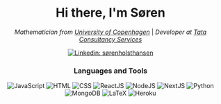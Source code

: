 <div align="center">
<h1> Hi there, I'm Søren</h1>

<p><em>Mathematician from <a href="https://www.ku.dk/english/">University of Copenhagen</a></em> | <em>Developer at <a href="https://www.tcs.com/">Tata Consultancy Services</a></em></p>


[![Linkedin: sørenholsthansen](https://img.shields.io/badge/-Søren_Holst_Hansen-blue?style=for-the-badge&logo=Linkedin&logoColor=white&link=https://www.linkedin.com/in/søren-holst-hansen/)](https://www.linkedin.com/in/søren-holst-hansen/)
<!--
[![GitHub Soren Holst Hansen](https://img.shields.io/github/followers/SorenHolstHansen?label=follow&style=social)](https://github.com/SorenHolstHansen)
-->

<h3>Languages and Tools</h3>

<img src="https://img.shields.io/badge/JavaScript-F7DF1E?style=for-the-badge&logo=JavaScript&logoColor=white" alt="JavaScript">
<img src="https://img.shields.io/badge/HTML-E34F26?style=for-the-badge&logo=HTML5&logoColor=white" alt="HTML">
<img src="https://img.shields.io/badge/CSS-1572B6?style=for-the-badge&logo=CSS3&logoColor=white" alt="CSS">
<img src="https://img.shields.io/badge/React-61DAFB?style=for-the-badge&logo=React&logoColor=white" alt="ReactJS">
<img src="https://img.shields.io/badge/Node.js-339933?style=for-the-badge&logo=Node.js&logoColor=white" alt="NodeJS">
<img src="https://img.shields.io/badge/Next.js-000?style=for-the-badge&logo=Next.js&logoColor=white" alt="NextJS">
<img src="https://img.shields.io/badge/Python-3776AB?style=for-the-badge&logo=Python&logoColor=white" alt="Python">
<img src="https://img.shields.io/badge/MondoDB-47A248?style=for-the-badge&logo=MongoDB&logoColor=white" alt="MongoDB">
<img src="https://img.shields.io/badge/LaTeX-008080?style=for-the-badge&logo=LaTeX&logoColor=white" alt="LaTeX">
<img src="https://img.shields.io/badge/Heroku-430098?style=for-the-badge&logo=Heroku&logoColor=white" alt="Heroku">

</div>
<!--
**SorenHolstHansen/SorenHolstHansen** is a ✨ _special_ ✨ repository because its `README.md` (this file) appears on your GitHub profile.

Here are some ideas to get you started:

- 🔭 I’m currently working on ...
- 🌱 I’m currently learning ...
- 👯 I’m looking to collaborate on ...
- 🤔 I’m looking for help with ...
- 💬 Ask me about ...
- 📫 How to reach me: ...
- 😄 Pronouns: ...
- ⚡ Fun fact: ...
-->

